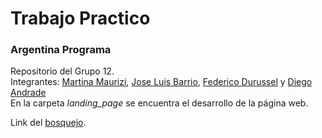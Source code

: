 # Trabajo Practico
### Argentina Programa

Repositorio del Grupo 12.
<br>
Integrantes: [Martina Maurizi](https://github.com/martu2912), [Jose Luis Barrio](https://github.com/joseluis-b89), [Federico Durussel](https://github.com/AIT-4) y [Diego Andrade](dandradex24@gmail.com)
<br>
En la carpeta *landing_page* se encuentra el desarrollo de la página web.

Link del [bosquejo](https://www.figma.com/file/viP7FKGXwwJ2YsInHpwVdx/wireframe---landing-page?node-id=0-1&t=a7rqdxZjLfvdN69K-0).
